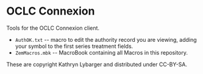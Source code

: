 OCLC Connexion
=======

Tools for the OCLC Connexion client.

* `AuthOK.txt` -- macro to edit the authority record you are viewing, adding your symbol to the first series treatment fields.
* `ZemMacros.mbk` -- MacroBook containing all Macros in this repository.


These are copyright Kathryn Lybarger and distributed under CC-BY-SA.
